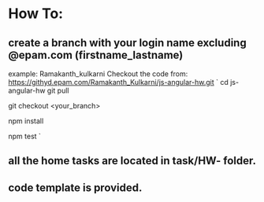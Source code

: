# How To:

## create a branch with your login name excluding @epam.com (firstname_lastname)
example: Ramakanth_kulkarni
Checkout the code from: https://githyd.epam.com/Ramakanth_Kulkarni/js-angular-hw.git
`
cd js-angular-hw
git pull 

git checkout <your_branch> 

npm install

npm test
`

## all the home tasks are located in task/HW-<no> folder.
## code template is provided. 


